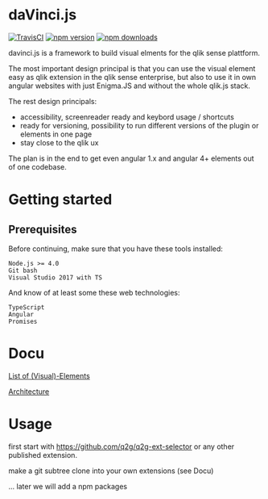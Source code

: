 # daVinci.js

[![TravisCI](https://travis-ci.org/q2g/daVinci.js.svg?branch=master)](https://travis-ci.org/q2g/daVinci.js) 
[![npm version](https://badge.fury.io/js/davinci.js.svg)](https://www.npmjs.com/package/davinci.js) 
[![npm downloads](https://img.shields.io/npm/dt/davinci.js.svg)](https://www.npmjs.com/package/davinci.js)

davinci.js is a framework to build visual elments for the qlik sense plattform.

The most important design principal is that you can use the visual element easy
as qlik extension in the qlik sense enterprise, but also to use it in own
angular websites with just Enigma.JS and without the whole qlik.js stack.

The rest design principals:
* accessibility, screenreader ready and keybord usage / shortcuts
* ready for versioning, possibility to run different versions of the plugin or elements
  in one page
* stay close to the qlik ux

The plan is in the end to get even angular 1.x and angular 4+ elements out
of one codebase.

# Getting started

## Prerequisites

Before continuing, make sure that you have these tools installed:

    Node.js >= 4.0
    Git bash
    Visual Studio 2017 with TS

And know of at least some these web technologies:

    TypeScript
    Angular
    Promises

# Docu

[List of (Visual)-Elements](docs/elements.md)

[Architecture](docs/architecture.md)

# Usage

first start with https://github.com/q2g/q2g-ext-selector or any other published extension.

make a git subtree clone into your own extensions (see Docu)

... later we will add a npm packages
